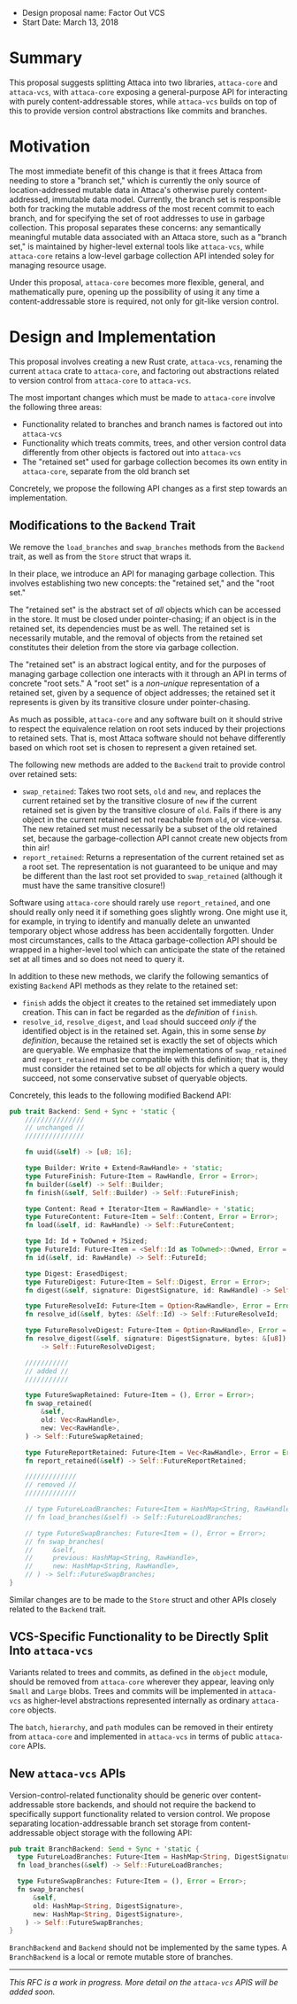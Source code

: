 - Design proposal name: Factor Out VCS
- Start Date: March 13, 2018

# Summary

This proposal suggests splitting Attaca into two libraries, `attaca-core` and
`attaca-vcs`, with `attaca-core` exposing a general-purpose API for interacting
with purely content-addressable stores, while `attaca-vcs` builds on top of this
to provide version control abstractions like commits and branches.

# Motivation

The most immediate benefit of this change is that it frees Attaca from needing
to store a "branch set," which is currently the only source of
location-addressed mutable data in Attaca's otherwise purely content-addressed,
immutable data model.  Currently, the branch set is responsible both for
tracking the mutable address of the most recent commit to each branch, and for
specifying the set of root addresses to use in garbage collection.  This
proposal separates these concerns: any semantically meaningful mutable data
associated with an Attaca store, such as a "branch set," is maintained by
higher-level external tools like `attaca-vcs`, while `attaca-core` retains a
low-level garbage collection API intended soley for managing resource usage.

Under this proposal, `attaca-core` becomes more flexible, general, and
mathematically pure, opening up the possibility of using it any time a
content-addressable store is required, not only for git-like version control.

# Design and Implementation

This proposal involves creating a new Rust crate, `attaca-vcs`, renaming the
current `attaca` crate to `attaca-core`, and factoring out abstractions related
to version control from `attaca-core` to `attaca-vcs`.

The most important changes which must be made to `attaca-core` involve the
following three areas:

- Functionality related to branches and branch names is factored out into
  `attaca-vcs`
- Functionality which treats commits, trees, and other version control data
  differently from other objects is factored out into `attaca-vcs`
- The "retained set" used for garbage collection becomes its own entity in
  `attaca-core`, separate from the old branch set

Concretely, we propose the following API changes as a first step towards an
implementation.

## Modifications to the `Backend` Trait

We remove the `load_branches` and `swap_branches` methods from the `Backend`
trait, as well as from the `Store` struct that wraps it.

In their place, we introduce an API for managing garbage collection.  This
involves establishing two new concepts: the "retained set," and the "root set."

The "retained set" is the abstract set of *all* objects which can be accessed in
the store.  It must be closed under pointer-chasing; if an object is in the
retained set, its dependencies must be as well.  The retained set is necessarily
mutable, and the removal of objects from the retained set constitutes their
deletion from the store via garbage collection.

The "retained set" is an abstract logical entity, and for the purposes of
managing garbage collection one interacts with it through an API in terms of
concrete "root sets."  A "root set" is a *non-unique* representation of a
retained set, given by a sequence of object addresses; the retained set it
represents is given by its transitive closure under pointer-chasing.

As much as possible, `attaca-core` and any software built on it should strive to
respect the equivalence relation on root sets induced by their projections to
retained sets.  That is, most Attaca software should not behave differently
based on which root set is chosen to represent a given retained set.

The following new methods are added to the `Backend` trait to provide control
over retained sets:

- `swap_retained`: Takes two root sets, `old` and `new`, and replaces the
  current retained set by the transitive closure of `new` if the current
  retained set is given by the transitive closure of `old`. Fails if there is
  any object in the current retained set not reachable from `old`, or
  vice-versa.  The new retained set must necessarily be a subset of the old
  retained set, because the garbage-collection API cannot create new objects
  from thin air!
- `report_retained`: Returns a representation of the current retained set as a
  root set.  The representation is not guaranteed to be unique and may be
  different than the last root set provided to `swap_retained` (although it must
  have the same transitive closure!)

Software using `attaca-core` should rarely use `report_retained`, and one should
really only need it if something goes slightly wrong.  One might use it, for
example, in trying to identify and manually delete an unwanted temporary object
whose address has been accidentally forgotten.  Under most circumstances, calls
to the Attaca garbage-collection API should be wrapped in a higher-level tool
which can anticipate the state of the retained set at all times and so does not
need to query it.

In addition to these new methods, we clarify the following semantics of existing
`Backend` API methods as they relate to the retained set:

- `finish` adds the object it creates to the retained set immediately upon
  creation.  This can in fact be regarded as the *definition* of `finish`.
- `resolve_id`, `resolve_digest`, and `load` should succeed *only if* the
  identified object is in the retained set.  Again, this in some sense *by
  definition*, because the retained set is exactly the set of objects which are
  queryable. We emphasize that the implementations of `swap_retained` and
  `report_retained` must be compatible with this definition; that is, they must
  consider the retained set to be *all* objects for which a query would succeed,
  not some conservative subset of queryable objects.

Concretely, this leads to the following modified Backend API:

```rust
pub trait Backend: Send + Sync + 'static {
    ///////////////
    // unchanged //
    ///////////////

    fn uuid(&self) -> [u8; 16];

    type Builder: Write + Extend<RawHandle> + 'static;
    type FutureFinish: Future<Item = RawHandle, Error = Error>;
    fn builder(&self) -> Self::Builder;
    fn finish(&self, Self::Builder) -> Self::FutureFinish;

    type Content: Read + Iterator<Item = RawHandle> + 'static;
    type FutureContent: Future<Item = Self::Content, Error = Error>;
    fn load(&self, id: RawHandle) -> Self::FutureContent;

    type Id: Id + ToOwned + ?Sized;
    type FutureId: Future<Item = <Self::Id as ToOwned>::Owned, Error = Error>;
    fn id(&self, id: RawHandle) -> Self::FutureId;

    type Digest: ErasedDigest;
    type FutureDigest: Future<Item = Self::Digest, Error = Error>;
    fn digest(&self, signature: DigestSignature, id: RawHandle) -> Self::FutureDigest;

    type FutureResolveId: Future<Item = Option<RawHandle>, Error = Error>;
    fn resolve_id(&self, bytes: &Self::Id) -> Self::FutureResolveId;

    type FutureResolveDigest: Future<Item = Option<RawHandle>, Error = Error>;
    fn resolve_digest(&self, signature: DigestSignature, bytes: &[u8])
        -> Self::FutureResolveDigest;

    ///////////
    // added //
    ///////////

    type FutureSwapRetained: Future<Item = (), Error = Error>;
    fn swap_retained(
        &self,
        old: Vec<RawHandle>,
        new: Vec<RawHandle>,
    ) -> Self::FutureSwapRetained;

    type FutureReportRetained: Future<Item = Vec<RawHandle>, Error = Error>;
    fn report_retained(&self) -> Self::FutureReportRetained;

    /////////////
    // removed //
    /////////////

    // type FutureLoadBranches: Future<Item = HashMap<String, RawHandle>, Error = Error>;
    // fn load_branches(&self) -> Self::FutureLoadBranches;

    // type FutureSwapBranches: Future<Item = (), Error = Error>;
    // fn swap_branches(
    //     &self,
    //     previous: HashMap<String, RawHandle>,
    //     new: HashMap<String, RawHandle>,
    // ) -> Self::FutureSwapBranches;
}
```

Similar changes are to be made to the `Store` struct and other APIs closely
related to the `Backend` trait.

## VCS-Specific Functionality to be Directly Split Into `attaca-vcs`

Variants related to trees and commits, as defined in the `object` module, should
be removed from `attaca-core` wherever they appear, leaving only `Small` and
`Large` blobs.  Trees and commits will be implemented in `attaca-vcs` as
higher-level abstractions represented internally as ordinary `attaca-core`
objects.

The `batch`, `hierarchy`, and `path` modules can be removed in their entirety
from `attaca-core` and implemented in `attaca-vcs` in terms of public
`attaca-core` APIs.

## New `attaca-vcs` APIs

Version-control-related functionality should be generic over content-addressable
store backends, and should not require the backend to specifically support
functionality related to version control.  We propose separating
location-addressable branch set storage from content-addressable object storage
with the following API:

```rust
pub trait BranchBackend: Send + Sync + 'static {
  type FutureLoadBranches: Future<Item = HashMap<String, DigestSignature>, Error = Error>;
  fn load_branches(&self) -> Self::FutureLoadBranches;

  type FutureSwapBranches: Future<Item = (), Error = Error>;
  fn swap_branches(
      &self,
      old: HashMap<String, DigestSignature>,
      new: HashMap<String, DigestSignature>,
    ) -> Self::FutureSwapBranches;
}
```

`BranchBackend` and `Backend` should not be implemented by the same types.  A `BranchBackend` is a local or remote mutable store of branches.

---

*This RFC is a work in progress.  More detail on the `attaca-vcs` APIS will be added soon.*
